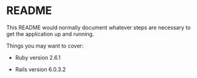# README

This README would normally document whatever steps are necessary to get the
application up and running.

Things you may want to cover:

* Ruby version 2.6.1

* Rails version 6.0.3.2
